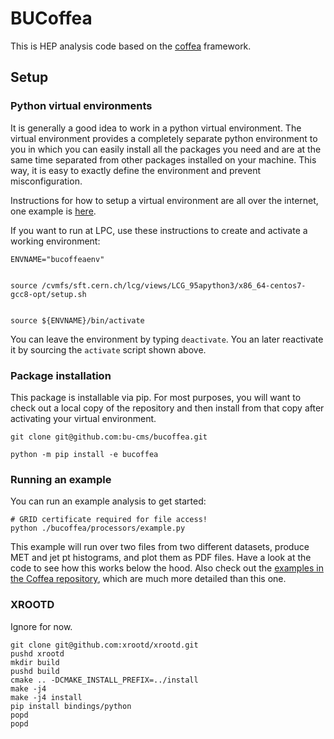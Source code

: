 # BUCoffea

This is HEP analysis code based on the [coffea](https://github.com/CoffeaTeam/coffea) framework.

## Setup

### Python virtual environments
It is generally a good idea to work in a python virtual environment. The virtual environment provides a completely separate python environment to you in which you can easily install all the packages you need and are at the same time separated from other packages installed on your machine. This way, it is easy to exactly define the environment and prevent misconfiguration.

Instructions for how to setup a virtual environment are all over the internet, one example is [here](https://hepdata-lib.readthedocs.io/en/latest/setup.html#sec-setup-virtualenv). 

If you want to run at LPC, use these instructions to create and activate a working environment:

```
ENVNAME="bucoffeaenv"


source /cvmfs/sft.cern.ch/lcg/views/LCG_95apython3/x86_64-centos7-gcc8-opt/setup.sh


source ${ENVNAME}/bin/activate
```

You can leave the environment by typing `deactivate`. You an later reactivate it by sourcing the `activate` script shown above.

### Package installation
This package is installable via pip. For most purposes, you will want to check out a local copy of the repository and then install from that copy after activating your virtual environment.

```
git clone git@github.com:bu-cms/bucoffea.git

python -m pip install -e bucoffea
```

### Running an example
You can run an example analysis to get started:

```
# GRID certificate required for file access!
python ./bucoffea/processors/example.py
```

This example will run over two files from two different datasets, produce MET and jet pt histograms, and plot them as PDF files.
Have a look at the code to see how this works below the hood. Also check out the [examples in the Coffea repository](https://github.com/CoffeaTeam/coffea/tree/master/binder), which are much more detailed than this one.


### XROOTD
Ignore for now.

```
git clone git@github.com:xrootd/xrootd.git
pushd xrootd
mkdir build
pushd build
cmake .. -DCMAKE_INSTALL_PREFIX=../install
make -j4
make -j4 install
pip install bindings/python
popd
popd
```